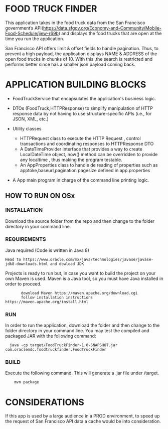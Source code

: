 # FOOD TRUCK FINDER

This application takes in the food truck data from the San Francisco government’s API(https://data.sfgov.org/Economy-and-Community/Mobile-Food-Schedule/jjew-r69b) 
and displays the food trucks that are open at the time you run the application.

San Francisco API offers limit & offset fields to handle pagination. Thus, to prevent a high payload, the application displays NAME & ADDRESS of the open food trucks in chunks of 10. 
With this ,the search is restricted and performs better since has a smaller json payload coming back. 

# APPLICATION BUILDING BLOCKS

* FoodTruckService that encapsulates the application's business logic.

* DTOs (FoodTruck,HTTPResponse) to simplify manipulation of HTTP response data by not having to use structure-specific APIs (i.e., for JSON, XML, etc.)

* Utility classes

    * HTTPRequest class to execute the HTTP Request , control transactions and coordinating responses to HTTPResponse DTO
    * A DateTimeProvider interface that provides a way to create LocalDateTime object, now() method  can be overridden to provide any localtime , thus making the    program testable.
   * An AppProperties class to handle de reading of properties such as apptoke,baseurl,pagination pagesize defined in app.properties

* A App main program in charge of the command line printing logic.


## HOW TO RUN ON OSx

### INSTALLATION
 Download the source folder from the repo  and then change to the folder directory in your command line. 
### REQUIREMENTS 
   Java required (Code is written in Java 8) 
    
    Head to https://www.oracle.com/mx/java/technologies/javase/javase-jdk8-downloads.html and dowload JDK
   Projects is ready to run but, in case you want to build the project on your own 
           Maven is used. Maven is a Java tool, so you must have Java installed in order to proceed.
          
           
           download Maven https://maven.apache.org/download.cgi 
           follow installation instructions https://maven.apache.org/install.html
### RUN
   In order to run the application, download the folder and then change to the folder directory in your command line.
     You may test the compiled and packaged JAR with the following command:
    
      java -cp target/FoodTruckFinder-1.0-SNAPSHOT.jar com.oraclemdc.foodtruckfinder.FoodTruckFinder


### BUILD 
   Execute the following command. This will generate a .jar file under /target.
        
        mvn package

# CONSIDERATIONS
If this app is used by a large audience in a PROD environment, to speed up the request of San Francisco API data  a cache would be into consideration. 


